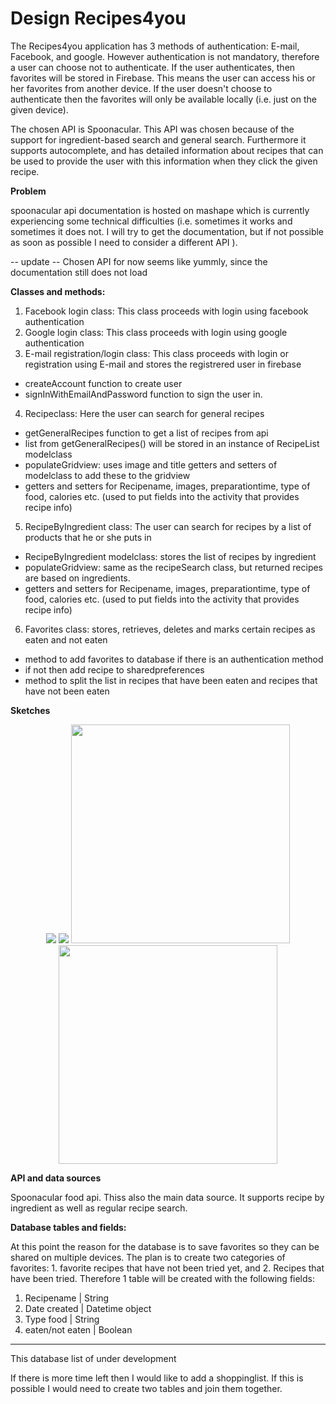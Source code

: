 # Design Recipes4you

The Recipes4you application has 3 methods of authentication: E-mail, Facebook, and google. However authentication is not mandatory,
therefore a user can choose not to authenticate. If the user authenticates, then favorites will be stored in Firebase. 
This means the user can access his or her favorites from another device. If the user doesn't choose to authenticate then the favorites
will only be available locally (i.e. just on the given device).

The chosen API is Spoonacular. This API was chosen because of the support for ingredient-based search and general search. 
Furthermore it supports autocomplete, and has detailed information about recipes that can be used to provide the user with
this information when they click the given recipe. 

<b>Problem</b>

spoonacular api documentation is hosted on mashape which is currently experiencing some technical difficulties (i.e. sometimes it works and sometimes it does not. I will try to get the documentation, but if not possible as soon as possible I need to consider a different API ).

-- update --
Chosen API for now seems like yummly, since the documentation still does not load

<b>Classes and methods:</b>

1. Facebook login class: This class proceeds with login using facebook authentication
2. Google login class: This class proceeds with login using google authentication 
3. E-mail registration/login class: This class proceeds with login or registration using E-mail 
and stores the  registrered user in firebase
- createAccount function to create user
- signInWithEmailAndPassword function to sign the user in. 
4. Recipeclass: Here the user can search for general recipes
- getGeneralRecipes function to get a list of recipes from api
- list from getGeneralRecipes() will be stored in an instance of RecipeList modelclass
- populateGridview: uses image and title getters and setters of modelclass to add these to the gridview
- getters and setters for Recipename, images, preparationtime, type of food, calories etc. 
(used to put fields into the activity that provides recipe info)
5. RecipeByIngredient class: The user can search for recipes by a list of products that he or she puts in
- RecipeByIngredient modelclass: stores the list of recipes by ingredient
- populateGridview: same as the recipeSearch class, but returned recipes are based on ingredients. 
- getters and setters for Recipename, images, preparationtime, type of food, calories etc. 
(used to put fields into the activity that provides recipe info)
6. Favorites class: stores, retrieves, deletes and marks certain recipes as eaten and not eaten
- method to add favorites to database if there is an authentication method
- if not then add recipe to sharedpreferences
- method to split the list in recipes that have been eaten and recipes that have not been eaten 

<b>Sketches</b>

<p align="center">
  <img src="loginandregistrationscreen.jpg"/>
  <img src="recipescreens.jpg"/>
  <img src="gridviewanddetails.jpg" width="350"/>
  <img src="favoritesdesign.jpg" width="350"/>
    

</p>

<b>API and data sources</b>

Spoonacular food api. Thiss also the main data source. It supports recipe by ingredient as well as regular recipe search. 

<b>Database tables and fields:</b>

At this point the reason for the database is to save favorites so they can be shared on multiple devices. The plan is to create two categories of favorites: 1. favorite recipes that have not been tried yet, and 2. Recipes that have been tried. Therefore 1 table will be created with the following fields:

1. Recipename | String
2. Date created | Datetime object
3. Type food | String
4. eaten/not eaten | Boolean

---------------------
This database list of under development

If there is more time left then I would like to add a shoppinglist. If this is possible I would need to create two tables and join them together. 
